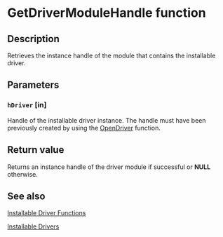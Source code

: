 # GetDriverModuleHandle function

## Description

Retrieves the instance handle of the module that contains the installable driver.

## Parameters

### `hDriver` [in]

Handle of the installable driver instance. The handle must have been previously created by using the [OpenDriver](https://learn.microsoft.com/previous-versions/dd743639(v=vs.85)) function.

## Return value

Returns an instance handle of the driver module if successful or **NULL** otherwise.

## See also

[Installable Driver Functions](https://learn.microsoft.com/windows/desktop/Multimedia/installable-driver-functions)

[Installable Drivers](https://learn.microsoft.com/windows/desktop/Multimedia/installable-drivers)